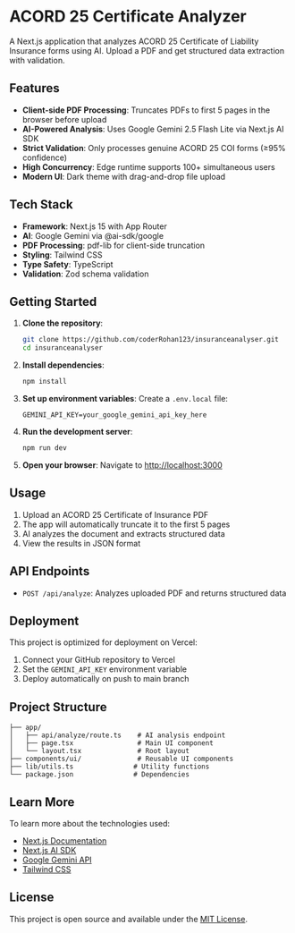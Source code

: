 # ACORD 25 Certificate Analyzer

A Next.js application that analyzes ACORD 25 Certificate of Liability Insurance forms using AI. Upload a PDF and get structured data extraction with validation.

## Features

- **Client-side PDF Processing**: Truncates PDFs to first 5 pages in the browser before upload
- **AI-Powered Analysis**: Uses Google Gemini 2.5 Flash Lite via Next.js AI SDK
- **Strict Validation**: Only processes genuine ACORD 25 COI forms (≥95% confidence)
- **High Concurrency**: Edge runtime supports 100+ simultaneous users
- **Modern UI**: Dark theme with drag-and-drop file upload

## Tech Stack

- **Framework**: Next.js 15 with App Router
- **AI**: Google Gemini via @ai-sdk/google
- **PDF Processing**: pdf-lib for client-side truncation
- **Styling**: Tailwind CSS
- **Type Safety**: TypeScript
- **Validation**: Zod schema validation

## Getting Started

1. **Clone the repository**:
   ```bash
   git clone https://github.com/coderRohan123/insuranceanalyser.git
   cd insuranceanalyser
   ```

2. **Install dependencies**:
   ```bash
   npm install
   ```

3. **Set up environment variables**:
   Create a `.env.local` file:
   ```env
   GEMINI_API_KEY=your_google_gemini_api_key_here
   ```

4. **Run the development server**:
   ```bash
   npm run dev
   ```

5. **Open your browser**:
   Navigate to [http://localhost:3000](http://localhost:3000)

## Usage

1. Upload an ACORD 25 Certificate of Insurance PDF
2. The app will automatically truncate it to the first 5 pages
3. AI analyzes the document and extracts structured data
4. View the results in JSON format

## API Endpoints

- `POST /api/analyze`: Analyzes uploaded PDF and returns structured data

## Deployment

This project is optimized for deployment on Vercel:

1. Connect your GitHub repository to Vercel
2. Set the `GEMINI_API_KEY` environment variable
3. Deploy automatically on push to main branch

## Project Structure

```
├── app/
│   ├── api/analyze/route.ts    # AI analysis endpoint
│   ├── page.tsx                # Main UI component
│   └── layout.tsx              # Root layout
├── components/ui/              # Reusable UI components
├── lib/utils.ts               # Utility functions
└── package.json               # Dependencies
```

## Learn More

To learn more about the technologies used:

- [Next.js Documentation](https://nextjs.org/docs)
- [Next.js AI SDK](https://sdk.vercel.ai/docs)
- [Google Gemini API](https://ai.google.dev/)
- [Tailwind CSS](https://tailwindcss.com/)

## License

This project is open source and available under the [MIT License](LICENSE).
